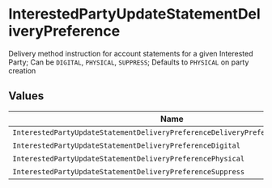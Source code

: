 # InterestedPartyUpdateStatementDeliveryPreference

Delivery method instruction for account statements for a given Interested Party; Can be `DIGITAL`, `PHYSICAL`, `SUPPRESS`; Defaults to `PHYSICAL` on party creation


## Values

| Name                                                                            | Value                                                                           |
| ------------------------------------------------------------------------------- | ------------------------------------------------------------------------------- |
| `InterestedPartyUpdateStatementDeliveryPreferenceDeliveryPreferenceUnspecified` | DELIVERY_PREFERENCE_UNSPECIFIED                                                 |
| `InterestedPartyUpdateStatementDeliveryPreferenceDigital`                       | DIGITAL                                                                         |
| `InterestedPartyUpdateStatementDeliveryPreferencePhysical`                      | PHYSICAL                                                                        |
| `InterestedPartyUpdateStatementDeliveryPreferenceSuppress`                      | SUPPRESS                                                                        |